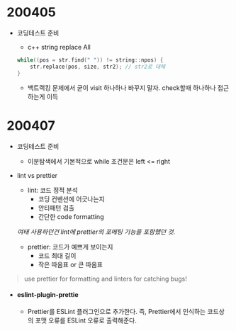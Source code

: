 # 200405

* 코딩테스트 준비

  * c++ string replace All

  ```c++
  while((pos = str.find(" ")) != string::npos) {
      str.replace(pos, size, str2); // str2로 대체
  }
  ```
  * 백트랙킹 문제에서 굳이 visit 하나하나 바꾸지 말자. check할때 하나하나 접근하는게 이득



# 200407

* 코딩테스트 준비
  * 이분탐색에서 기본적으로 while 조건문은 left <= right 



* lint vs prettier

  * lint: 코드 정적 분석
    * 코딩 컨벤션에 어긋나는지
    * 안티패턴 검출
    * 간단한 code formatting

  *여태 사용하던건 lint에 prettier의 포메팅 기능을 포함했던 것.* 

  * prettier: 코드가 예쁘게 보이는지
    * 코드 최대 길이
    * 작은 따옴표 or 큰 따옴표

> use prettier for formatting and linters for catching bugs!

* #### eslint-plugin-prettie

  * Prettier를 ESLint 플러그인으로 추가한다. 즉, Prettier에서 인식하는 코드상의 포맷 오류를 ESLint 오류로 출력해준다.
